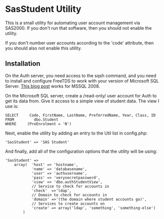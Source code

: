 SasStudent Utility
==================
This is a small utility for automating user account management via SAS2000. If you
don't run that software, then you should not enable the utility.

If you don't number user accounts according to the 'code' attribute, then you should
also not enable this utility.

Installation
------------

On the Auth server, you need access to the sqsh command, and you need to install and configure FreeTDS to work with your version of Microsoft SQL Server. [This blog post](http://le-gall.net/pierrick/blog/index.php/2006/09/06/79-how-to-use-linux-as-a-microsoft-sql-server-client) works for MSSQL 2008.

On the Microsoft SQL server, create a /read-only/ user account for Auth to get
its data from. Give it access to a simple view of student data. The view I use is:

    SELECT     Code, FirstName, LastName, PreferredName, Year, Class, ID
    FROM         dbo.Student
    WHERE     (PreEnrolment = 'N')

Next, enable the utility by adding an entry to the Util list in config.php:

    'SasStudent' => 'SAS Student'

And finally, add all of the configuration options that the utility will be using:

    'SasStudent' => 
        array(  'host' => 'hostname',
                'name' => 'databasename',
                'user' => 'authusername',
                'pass' => 'verysecretpassword',
				'view' => 'dbo.authStudentView',
                // Service to check for accounts in
                'check'  =>'ldap',
                // Domain to check for accounts in
                'domain' =>'(the domain where student accounts go)',
                // Services to create accounts on
                'create' => array('ldap', 'something', 'something-else')
            )
